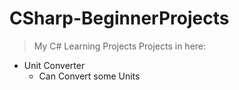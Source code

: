 # CSharp-BeginnerProjects
> My C# Learning Projects
Projects in here:
- Unit Converter
  - Can Convert some Units
